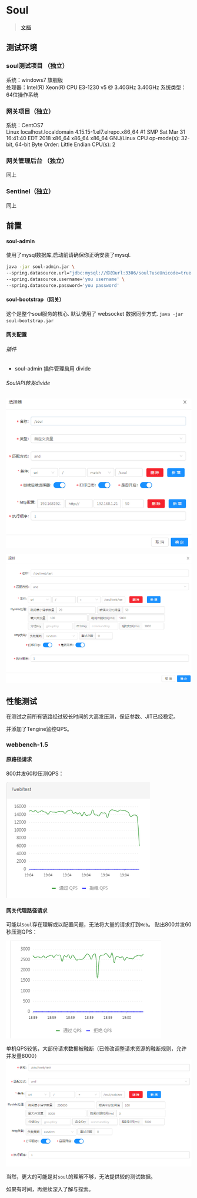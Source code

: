 # Soul
> [文档](https://dromara.org/zh-cn/docs/soul/admin.html)

## 测试环境
### soul测试项目 （独立）
系统：windows7 旗舰版  
处理器：Intel(R) Xeon(R) CPU E3-1230 v5 @ 3.40GHz 3.40GHz
系统类型： 64位操作系统
### 网关项目（独立）
系统：CentOS7  
Linux localhost.localdomain 4.15.15-1.el7.elrepo.x86_64 #1 SMP Sat Mar 31 16:41:40 EDT 2018 x86_64 x86_64 x86_64 GNU/Linux
CPU op-mode(s):        32-bit, 64-bit
Byte Order:            Little Endian
CPU(s):                2
### 网关管理后台 （独立）
同上
### Sentinel（独立）
同上

## 前置
#### soul-admin 
使用了mysql数据库,启动前请确保你正确安装了mysql.

```sh
java -jar soul-admin.jar \
--spring.datasource.url="jdbc:mysql://你的url:3306/soul?useUnicode=true&characterEncoding=utf-8&zeroDateTimeBehavior=CONVERT_TO_NULL&failOverReadOnly=false&autoReconnect=true&useSSL=false" \  
--spring.datasource.username='you username' \
--spring.datasource.password='you password'
 ```
#### soul-bootstrap（网关）
这个是整个soul服务的核心. 默认使用了 websocket 数据同步方式.
`java -jar soul-bootstrap.jar`

#### 网关配置
###### 插件
- soul-admin 插件管理启用 divide 

###### SoulAPI转发divide         

![](../document/imgs/souladmindivide.png)

![](../document/imgs/souladmindividerule.png)

## 性能测试
在测试之前所有链路经过较长时间的大高发压测，保证参数、JIT已经稳定。

并添加了Tengine监控QPS。

### webbench-1.5
#### 原路径请求

800并发60秒压测QPS：

![](../document/imgs/soulQPS.png)

#### 网关代理路径请求
可能以`Soul`存在理解或以配置问题，无法将大量的请求打到`Web`。
贴出800并发60秒压测QPS：

![](../document/imgs/soulDivideQPS.png)

单机QPS较低，大部份请求数据被融断（已修改调整请求资源的融断规则，允许并发量8000）
![](../document/imgs/soulHystrix.png)

当然，更大的可能是对`soul`的理解不够，无法提供较的测试数据。

如果有时间，再继续深入了解与探索。